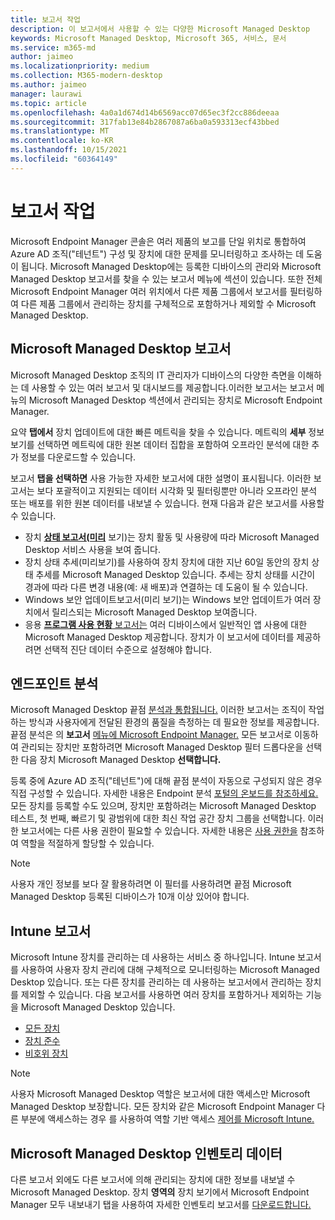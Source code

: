 ```yaml
---
title: 보고서 작업
description: 이 보고서에서 사용할 수 있는 다양한 Microsoft Managed Desktop
keywords: Microsoft Managed Desktop, Microsoft 365, 서비스, 문서
ms.service: m365-md
author: jaimeo
ms.localizationpriority: medium
ms.collection: M365-modern-desktop
ms.author: jaimeo
manager: laurawi
ms.topic: article
ms.openlocfilehash: 4a0a1d674d14b6569acc07d65ec3f2cc886deeaa
ms.sourcegitcommit: 317fab13e84b2867087a6ba0a593313ecf43bbed
ms.translationtype: MT
ms.contentlocale: ko-KR
ms.lasthandoff: 10/15/2021
ms.locfileid: "60364149"
---
```

# <a name="work-with-reports"></a>보고서 작업

Microsoft Endpoint Manager 콘솔은 여러 제품의 보고를 단일 위치로 통합하여 Azure AD 조직("테넌트") 구성 및 장치에 대한 문제를 모니터링하고 조사하는 데 도움이 됩니다. Microsoft Managed Desktop에는 등록한 디바이스의 관리와 Microsoft Managed Desktop 보고서를 찾을 수 있는 보고서 메뉴에 섹션이 있습니다.  또한 전체 Microsoft Endpoint Manager 여러 위치에서 다른 제품 그룹에서 보고서를 필터링하여 다른 제품 그룹에서 관리하는 장치를 구체적으로 포함하거나 제외할 수 Microsoft Managed Desktop. 

## <a name="microsoft-managed-desktop-reports"></a>Microsoft Managed Desktop 보고서
Microsoft Managed Desktop 조직의 IT 관리자가 디바이스의 다양한 측면을 이해하는 데 사용할 수 있는 여러 보고서 및 대시보드를 제공합니다.이러한 보고서는 보고서 메뉴의 Microsoft Managed Desktop  섹션에서 관리되는 장치로 Microsoft Endpoint Manager.   

요약 **탭에서** 장치 업데이트에 대한 빠른 메트릭을 찾을 수 있습니다. 메트릭의 **세부** 정보 보기를 선택하면 메트릭에 대한 원본 데이터 집합을 포함하여 오프라인 분석에 대한 추가 정보를 다운로드할 수 있습니다.

보고서 **탭을 선택하면** 사용 가능한 자세한 보고서에 대한 설명이 표시됩니다. 이러한 보고서는 보다 포괄적이고 지원되는 데이터 시각화 및 필터링뿐만 아니라 오프라인 분석 또는 배포를 위한 원본 데이터를 내보낼 수 있습니다. 현재 다음과 같은 보고서를 사용할 수 있습니다.
- 장치 [ **상태 보고서(미리**](device-status-report.md) 보기)는 장치 활동 및 사용량에 따라 Microsoft Managed Desktop 서비스 사용을 보여 줍니다. 
- 장치 상태  추세(미리보기)를 사용하여 장치 장치에 대한 지난 60일 동안의 장치 상태 추세를 Microsoft Managed Desktop 있습니다. 추세는 장치 상태를 시간이 경과에 따라 다른 변경 내용(예: 새 배포)과 연결하는 데 도움이 될 수 있습니다. 
- Windows 보안 업데이트보고서(미리 보기)는 Windows 보안 업데이트가 여러 장치에서 릴리스되는 Microsoft Managed Desktop 보여줍니다. [  ](security-updates-report.md)
- 응용 [ **프로그램 사용 현황** 보고서는](app-usage-report.md) 여러 디바이스에서 일반적인 앱 사용에 대한 Microsoft Managed Desktop 제공합니다. 장치가 이 보고서에 데이터를 제공하려면 선택적 진단 데이터 수준으로 설정해야 합니다.

## <a name="endpoint-analytics"></a>엔드포인트 분석
Microsoft Managed Desktop 끝점 [분석과 통합됩니다.](/mem/analytics/overview) 이러한 보고서는 조직이 작업하는 방식과 사용자에게 전달된 환경의 품질을 측정하는 데 필요한 정보를 제공합니다. 끝점 분석은 의 **보고서** [메뉴에 Microsoft Endpoint Manager.](https://endpoint.microsoft.com/) 모든 보고서로 이동하여 관리되는 장치만 포함하려면 Microsoft Managed Desktop 필터 드롭다운을  선택한 다음 장치 Microsoft Managed Desktop **선택합니다.**

등록 중에 Azure AD 조직("테넌트")에 대해 끝점 분석이 자동으로 구성되지 않은 경우 직접 구성할 수 있습니다. 자세한 내용은 Endpoint 분석 [포털의 온보드를 참조하세요.](/mem/analytics/enroll-intune#bkmk_onboard) 모든 장치를 등록할 수도 있으며, 장치만 포함하려는 Microsoft Managed Desktop 테스트,  첫 번째, 빠르기 및 광범위에 대한 최신 작업 공간 장치 그룹을 선택합니다. 이러한 보고서에는 다른 사용 권한이 필요할 수 있습니다. 자세한 내용은 [사용 권한을](/mem/analytics/overview#permissions) 참조하여 역할을 적절하게 할당할 수 있습니다.

> [!NOTE]
> 사용자 개인 정보를 보다 잘 활용하려면 이 필터를 사용하려면 끝점 Microsoft Managed Desktop 등록된 디바이스가 10개 이상 있어야 합니다.

## <a name="intune-reports"></a>Intune 보고서
Microsoft Intune 장치를 관리하는 데 사용하는 서비스 중 하나입니다. Intune 보고서를 사용하여 사용자 장치 관리에 대해 구체적으로 모니터링하는 Microsoft Managed Desktop 있습니다. 또는 다른 장치를 관리하는 데 사용하는 보고서에서 관리하는 장치를 제외할 수 있습니다. 다음 보고서를 사용하면 여러 장치를 포함하거나 제외하는 기능을 Microsoft Managed Desktop 있습니다.

- [모든 장치](/mem/intune/remote-actions/device-management#get-to-your-devices)
- [장치 준수](/mem/intune/fundamentals/reports#device-compliance-report-organizational)
- [비호위 장치](/mem/intune/fundamentals/reports#noncompliant-devices-report-operational)

> [!NOTE]
> 사용자 Microsoft Managed Desktop 역할은 보고서에 대한 액세스만 Microsoft Managed Desktop 보장합니다. 모든 장치와 같은 Microsoft Endpoint Manager 다른 부분에 액세스하는 경우 를 사용하여 역할 기반 액세스 [제어를 Microsoft Intune.](/mem/intune/fundamentals/role-based-access-control) 

## <a name="microsoft-managed-desktop-inventory-data"></a>Microsoft Managed Desktop 인벤토리 데이터

다른 보고서 외에도 다른 보고서에 의해 관리되는 장치에 대한 정보를 내보낼 수 Microsoft Managed Desktop. 장치 **영역의** 장치  보기에서 Microsoft Endpoint Manager 모두 내보내기  탭을 사용하여 자세한 인벤토리 보고서를 [다운로드합니다.](device-inventory-report.md)
